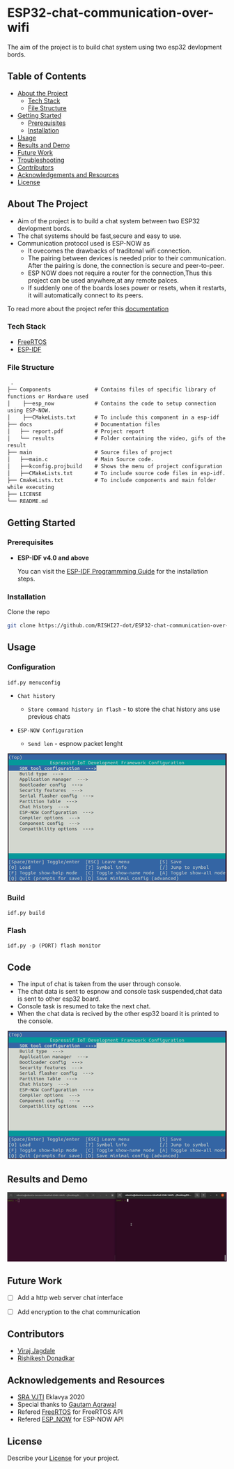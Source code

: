 
# ESP32-chat-communication-over-wifi 
The aim of the project is to build chat system using two esp32 devlopment bords.  


<!-- TABLE OF CONTENTS -->
## Table of Contents

* [About the Project](#about-the-project)
  * [Tech Stack](#tech-stack)
  * [File Structure](#file-structure)
* [Getting Started](#getting-started)
  * [Prerequisites](#prerequisites)
  * [Installation](#installation)
* [Usage](#usage)
* [Results and Demo](#results-and-demo)
* [Future Work](#future-work)
* [Troubleshooting](#troubleshooting)
* [Contributors](#contributors)
* [Acknowledgements and Resources](#acknowledgements-and-resources)
* [License](#license)


<!-- ABOUT THE PROJECT -->
## About The Project


* Aim of the project is to build a chat system between two ESP32 devlopment bords.
* The chat systems should be fast,secure and easy to use.
* Communication protocol used is ESP-NOW as
  * It ovecomes the drawbacks of traditonal wifi connection.
  * The pairing between devices is needed prior to their communication. After the pairing is done, the connection is secure and peer-to-peer.
  * ESP NOW does not require a router for the connection,Thus this project can be used anywhere,at any remote palces.
  * If suddenly one of the boards loses power or resets, when it restarts, it will automatically connect to its peers.

To read more about the project refer this [documentation](https://link/to/report/)

### Tech Stack

* [FreeRTOS](https://www.freertos.org/openrtos.html)
* [ESP-IDF](https://docs.espressif.com/projects/esp-idf/en/latest/esp32/)


### File Structure
     .
    ├── Components              # Contains files of specific library of functions or Hardware used
    │    ├──esp_now             # Contains the code to setup connection using ESP-NOW. 
    │    ├──CMakeLists.txt      # To include this component in a esp-idf 
    ├── docs                    # Documentation files 
    │   ├── report.pdf          # Project report
    │   └── results             # Folder containing the video, gifs of the result
    ├── main                    # Source files of project
    │   ├──main.c               # Main Source code.
    │   ├──kconfig.projbuild    # Shows the menu of project configuration
    │   ├──CMakeLists.txt       # To include source code files in esp-idf.
    ├── CmakeLists.txt          # To include components and main folder while executing
    ├── LICENSE
    └── README.md 
    

<!-- GETTING STARTED -->
## Getting Started

### Prerequisites

* **ESP-IDF v4.0 and above**

  You can visit the [ESP-IDF Programmming Guide](https://docs.espressif.com/projects/esp-idf/en/latest/get-started/index.html#installation-step-by-step) for the installation steps.

### Installation
Clone the repo
```sh
git clone https://github.com/RISHI27-dot/ESP32-chat-communication-over-wifi
```


<!-- USAGE EXAMPLES -->
## Usage
### Configuration

```
idf.py menuconfig
```
* `Chat history`
  * `Store command history in flash` - to store the chat history ans use previous chats
  
* `ESP-NOW Configuration`
  * `Send len` - espnow packet lenght

![**menuconfig image**](https://github.com/RISHI27-dot/ESP32-chat-communication-over-wifi/blob/testing1/assets/menuconfig.png) 

### Build
```
idf.py build
```
### Flash
```
idf.py -p (PORT) flash monitor

```
<!-- CODE  -->
## Code
* The input of chat is taken from the user through console.
* The chat data is sent to espnow and console task suspended,chat data is sent to other esp32 board.
* Console task is resumed to take the next chat.
* When the chat data is recived by the other esp32 board it is printed to the console.


![**flowchart**](https://github.com/RISHI27-dot/ESP32-chat-communication-over-wifi/blob/testing1/assets/menuconfig.png)
<!-- RESULTS AND DEMO -->
## Results and Demo
 
![**result gif**](https://github.com/RISHI27-dot/ESP32-chat-communication-over-wifi/blob/testing1/assets/result.gif)  

<!-- FUTURE WORK -->
## Future Work
- [ ] Add a http web server chat interface
- [ ] Add encryption to the chat communication




<!-- CONTRIBUTORS -->
## Contributors
* [Viraj Jagdale](https://github.com/Jviraj)
* [Rishikesh Donadkar](https://github.com/RISHI27-dot)


<!-- ACKNOWLEDGEMENTS AND REFERENCES -->
## Acknowledgements and Resources
* [SRA VJTI](http://sra.vjti.info/) Eklavya 2020
* Special thanks to [Gautam Agrawal](https://github.com/gautam-dev-maker)  
* Refered [FreeRTOS](https://www.freertos.org/) for FreeRTOS API
* Refered [ESP_NOW](https://docs.espressif.com/projects/esp-idf/en/latest/esp32/api-reference/network/esp_now.html) for ESP-NOW API



<!-- LICENSE -->
## License
Describe your [License](LICENSE) for your project. 